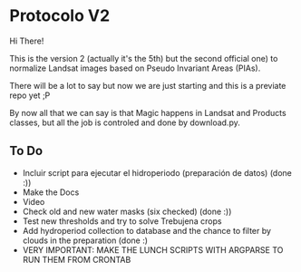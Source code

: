 # Protocolo V2

Hi There!

This is the version 2 (actually it's the 5th) but the second official one) to normalize Landsat images based on Pseudo Invariant Areas (PIAs).

There will be a lot to say but now we are just starting and this is a previate repo yet ;P

By now all that we can say is that Magic happens in Landsat and Products classes, but all the job is controled and done by download.py.


## To Do

* Incluir script para ejecutar el hidroperiodo (preparación de datos) (done :))
* Make the Docs
* Video 
* Check old and new water masks (six checked) (done :))
* Test new thresholds and try to solve Trebujena crops
* Add hydroperiod collection to database and the chance to filter by clouds in the preparation (done :)
* VERY IMPORTANT: MAKE THE LUNCH SCRIPTS WITH ARGPARSE TO RUN THEM FROM CRONTAB